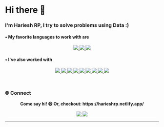   # Hi there 👋

  ### I'm Hariesh RP, I try to solve problems using Data :)
  
  #### • My favorite languages to work with are
  <p align="center"> 
      <a href="#"> <img src = "https://img.shields.io/badge/Python-14354C?style=for-the-badge&logo=python&logoColor=white"> </a> 
      <a href="#"> <img src = "https://img.shields.io/badge/R-276DC3?style=for-the-badge&logo=r&logoColor=white"> </a>
      <a href="#"> <img src = "https://img.shields.io/badge/Shell_Script-121011?style=for-the-badge&logo=gnu-bash&logoColor=white"> </a>
  </p>
 	
  #### • I've also worked with
  <p align="center"> 
      <a href="#"> <img src = "https://img.shields.io/badge/MySQL-005C84?style=for-the-badge&logo=mysql&logoColor=white"> </a> 
      <a href="#"> <img src = "https://img.shields.io/badge/C-00599C?style=for-the-badge&logo=c&logoColor=white"> </a>
      <a href="#"> <img src = "https://img.shields.io/badge/C%2B%2B-00599C?style=for-the-badge&logo=c%2B%2B&logoColor=white"> </a>
      <a href="#"> <img src = "https://img.shields.io/badge/Java-ED8B00?style=for-the-badge&logo=java&logoColor=white"> </a>
      <a href="#"> <img src = "https://img.shields.io/badge/HTML5-E34F26?style=for-the-badge&logo=html5&logoColor=white"> </a>
      <a href="#"> <img src = "https://img.shields.io/badge/CSS3-1572B6?style=for-the-badge&logo=css3&logoColor=white"> </a>
      <a href="#"> <img src = "https://img.shields.io/badge/JavaScript-F7DF1E?style=for-the-badge&logo=javascript&logoColor=black"> </a>
      <a href="#"> <img src = "https://img.shields.io/badge/PyTorch-EE4C2C?style=for-the-badge&logo=pytorch&logoColor=white"> </a>
      <a href="#"> <img src = "https://img.shields.io/badge/TensorFlow-FF6F00?style=for-the-badge&logo=tensorflow&logoColor=white"> </a> 
  </p>  

<br>

### 🌐 Connect
<p align="center">
  <b> Come say hi! 😄
  <b> Or, checkout: https://harieshrp.netlify.app/ </b>
    <br><br>
  <a href="https://github.com/hariesh07" target="_blank">
    <img src="https://img.shields.io/badge/GitHub-181717?style=for-the-badge&logo=github&logoColor=white" />
  </a>
  <a href="https://linkedin.com/in/harieshrp" target="_blank">
    <img src="https://img.shields.io/badge/LinkedIn-0A66C2?style=for-the-badge&logo=linkedin&logoColor=white" />
  </a>
  
</p>

---
